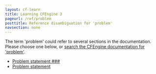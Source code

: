 ```yaml
---
layout: cf-learn
title: Learning CFEngine 3
pageurl: /ref/problem
posttitle: Reference disambiguation for 'problem'
navsection: none
---
```


The term 'problem' could refer to several sections in the documentation. Please choose one below, or
[search the CFEngine documentation for 'problem'](http://docs.cfengine.com/latest/search.html?q=problem).

- [Problem statement \#\#\#](http://docs.cfengine.com/latest/enterprise-cfengine-guide-best-practices.html#problem-statement-###)
- [Problem statement](http://docs.cfengine.com/latest/examples-tutorials-tags.html#problem-statement)
